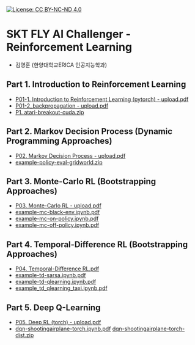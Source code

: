 [![License: CC BY-NC-ND 4.0](https://img.shields.io/badge/License-CC%20BY--NC--ND%204.0-lightgrey.svg)](https://creativecommons.org/licenses/by-nc-nd/4.0/)

# SKT FLY AI Challenger - Reinforcement Learning

- 김영훈 (한양대학교ERICA 인공지능학과)
 
## Part 1. Introduction to Reinforcement Learning

- [P01-1. Introduction to Reinforcement Learning (pytorch) - upload.pdf](https://github.com/user-attachments/files/16267397/P01-1.Introduction.to.Reinforcement.Learning.pytorch.-.upload.pdf)
- [P01-2_backpropagation - upload.pdf](https://github.com/user-attachments/files/16246790/P01-2_backpropagation.-.upload.pdf)
- [P1. atari-breakout-cuda.zip](https://github.com/user-attachments/files/21137927/P1.atari-breakout-cuda.zip)

<!--
- [P1. atari-breakout-cuda.ipynb - Colab.pdf](https://github.com/user-attachments/files/18506054/P1.atari-breakout-cuda.ipynb.-.Colab.pdf)
- [pytorch-dqn-atari-practice.zip](https://github.com/nongaussian/class-2023-skt-fly-ai/files/12269606/pytorch-dqn-atari-practice.zip)
-->
<!--
```python
import torch
from torch.autograd import Variable

x = Variable(
 torch.tensor(1., dtype=torch.float32),
 requires_grad=True)
y = Variable(
 torch.tensor(1., dtype=torch.float32),
 requires_grad=True)
z = Variable(
 torch.tensor(1., dtype=torch.float32),
 requires_grad=True)

optimizer = torch.optim.SGD(params=[x, y, z], lr=0.01)

EPOCHS = 1000
for epoch in range(EPOCHS):
    f = (x + y + z)**2 + (x-1)**2 + (y-1)**2 + (z-1)**2
    optimizer.zero_grad()
    f.backward()
    optimizer.step()
```
-->

## Part 2. Markov Decision Process (Dynamic Programming Approaches)

- [P02. Markov Decision Process - upload.pdf](https://github.com/user-attachments/files/16267407/P02.Markov.Decision.Process.-.upload.pdf)
- [example-policy-eval-gridworld.zip](https://github.com/user-attachments/files/21154317/example-policy-eval-gridworld.zip)

## Part 3. Monte-Carlo RL (Bootstrapping Approaches)

- [P03. Monte-Carlo RL - upload.pdf](https://github.com/user-attachments/files/16267413/P03.Monte-Carlo.RL.-.upload.pdf)
- [example-mc-black-env.ipynb.pdf](https://github.com/nongaussian/class-2023-skt-fly-ai/files/12269241/example-mc-black-env.ipynb.pdf) <!--[example-mc-black-env.zip](https://github.com/nongaussian/class-2023-skt-fly-ai/files/12269611/example-mc-black-env.zip)-->
- [example-mc-on-policy.ipynb.pdf](https://github.com/nongaussian/class-2023-skt-fly-ai/files/12269242/example-mc-on-policy.ipynb.pdf)
- [example-mc-off-policy.ipynb.pdf](https://github.com/nongaussian/class-2023-skt-fly-ai/files/12269244/example-mc-off-policy.ipynb.pdf)


## Part 4. Temporal-Difference RL (Bootstrapping Approaches)

- [P04. Temporal-Difference RL.pdf](https://github.com/user-attachments/files/18544330/P04.Temporal-Difference.RL.pdf)
- [example-td-sarsa.ipynb.pdf](https://github.com/nongaussian/class-2023-skt-fly-ai/files/12269246/example-td-sarsa.ipynb.pdf)
- [example-td-qlearning.ipynb.pdf](https://github.com/nongaussian/class-2023-skt-fly-ai/files/12269247/example-td-qlearning.ipynb.pdf)
- [example_td_qlearning_taxi.ipynb.pdf](https://github.com/nongaussian/class-2023-skt-fly-ai/files/12269248/example_td_qlearning_taxi.ipynb.pdf)

## Part 5. Deep Q-Learning

- [P05. Deep RL (torch) - upload.pdf](https://github.com/user-attachments/files/16269930/P05.Deep.RL.torch.-.upload.pdf)
- [dqn-shootingairplane-torch.ipynb.pdf](https://github.com/nongaussian/class-2023-skt-fly-ai/files/12269251/dqn-shootingairplane-torch.ipynb.pdf) [dqn-shootingairplane-torch-dist.zip](https://github.com/nongaussian/class-2024-skt-fly-ai/files/13830379/dqn-shootingairplane-torch-dist.zip)



